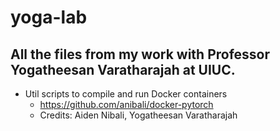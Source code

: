 # yoga-lab

## All the files from my work with Professor Yogatheesan Varatharajah at UIUC.

-  Util scripts to compile and run Docker containers
    - https://github.com/anibali/docker-pytorch
    - Credits: Aiden Nibali, Yogatheesan Varatharajah